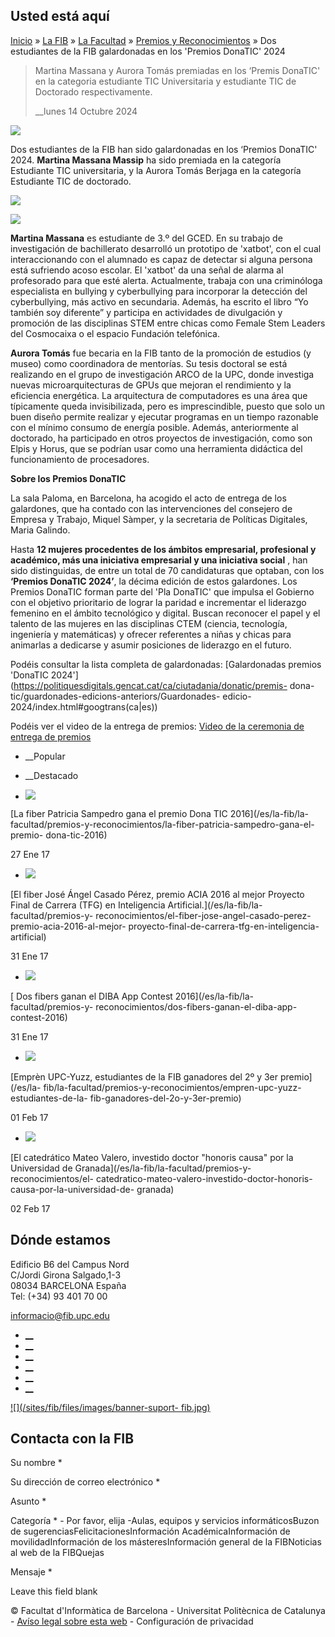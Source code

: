 ## Usted está aquí

[Inicio](/es) » [La FIB](/es/la-fib) » [La Facultad](/es/la-fib/la-facultad) »
[Premios y Reconocimientos](/es/la-fib/la-facultad/premios-y-reconocimientos)
» Dos estudiantes de la FIB galardonadas en los 'Premios DonaTIC' 2024

> Martina Massana y Aurora Tomás premiadas en los ‘Premis DonaTIC' en la
> categoria estudiante TIC Universitaria y estudiante TIC de Doctorado
> respectivamente.
>
> __lunes 14 Octubre 2024

![](https://www.fib.upc.edu/sites/fib/files/styles/large/public/portadadonatic_1.jpg?itok=mKOvqV72)



Dos estudiantes de la FIB han sido galardonadas en los ‘Premios DonaTIC'
2024\. **Martina Massana Massip** ha sido premiada en la categoría Estudiante
TIC universitaria, y la Aurora Tomás Berjaga en la categoría Estudiante TIC de
doctorado.



![](/sites/fib/files/images/fib/martinatic.jpg)

![](/sites/fib/files/images/fib/auroratic.jpg)



**Martina Massana** es estudiante de 3.º del GCED. En su trabajo de
investigación de bachillerato desarrolló un prototipo de 'xatbot', con el cual
interaccionando con el alumnado es capaz de detectar si alguna persona está
sufriendo acoso escolar. El 'xatbot' da una señal de alarma al profesorado
para que esté alerta. Actualmente, trabaja con una criminóloga especialista en
bullying y cyberbullying para incorporar la detección del cyberbullying, más
activo en secundaria. Además, ha escrito el libro “Yo también soy diferente” y
participa en actividades de divulgación y promoción de las disciplinas STEM
entre chicas como Female Stem Leaders del Cosmocaixa o el espacio Fundación
telefónica.



**Aurora Tomás** fue becaria en la FIB tanto de la promoción de estudios (y
museo) como coordinadora de mentorías. Su tesis doctoral se está realizando en
el grupo de investigación ARCO de la UPC, donde investiga nuevas
microarquitecturas de GPUs que mejoran el rendimiento y la eficiencia
energética. La arquitectura de computadores es una área que típicamente queda
invisibilizada, pero es imprescindible, puesto que solo un buen diseño permite
realizar y ejecutar programas en un tiempo razonable con el mínimo consumo de
energía posible. Además, anteriormente al doctorado, ha participado en otros
proyectos de investigación, como son Elpis y Horus, que se podrían usar como
una herramienta didáctica del funcionamiento de procesadores.



**Sobre los Premios DonaTIC**

La sala Paloma, en Barcelona, ha acogido el acto de entrega de los galardones,
que ha contado con las intervenciones del consejero de Empresa y Trabajo,
Miquel Sàmper, y la secretaria de Políticas Digitales, Maria Galindo.

Hasta **12 mujeres procedentes de los ámbitos empresarial, profesional y
académico, más una iniciativa empresarial y una iniciativa social** , han sido
distinguidas, de entre un total de 70 candidaturas que optaban, con los
**‘Premios  DonaTIC 2024’**, la décima edición de estos galardones. Los
Premios DonaTIC forman parte del 'Pla DonaTIC' que impulsa el Gobierno con el
objetivo prioritario de lograr la paridad e incrementar el liderazgo femenino
en el ámbito tecnológico y digital. Buscan reconocer el papel y el talento de
las mujeres en las disciplinas CTEM (ciencia, tecnología, ingeniería y
matemáticas) y ofrecer referentes a niñas y chicas para animarlas a dedicarse
y asumir posiciones de liderazgo en el futuro.



Podéis consultar la lista completa de galardonadas: [Galardonadas premios
'DonaTIC
2024'](https://politiquesdigitals.gencat.cat/ca/ciutadania/donatic/premis-
dona-tic/guardonades-edicions-anteriors/Guardonades-
edicio-2024/index.html#googtrans\(ca|es\))

Podéis ver el video de la entrega de premios: [Video de la ceremonia de
entrega de premios](https://www.youtube.com/live/b6O04lOh7bA)

  * __Popular
  * __Destacado

  * [![](https://www.fib.upc.edu/sites/fib/files/styles/media_thumbnail/public/DonaTIC_1_1.jpg?itok=SvAt1kWI)](/es/la-fib/la-facultad/premios-y-reconocimientos/la-fiber-patricia-sampedro-gana-el-premio-dona-tic-2016)

[La fiber Patricia Sampedro gana el premio Dona TIC 2016](/es/la-fib/la-
facultad/premios-y-reconocimientos/la-fiber-patricia-sampedro-gana-el-premio-
dona-tic-2016)

27 Ene 17

  * [![](https://www.fib.upc.edu/sites/fib/files/styles/media_thumbnail/public/wp_20161019_20_25_07_pro-v3-800x559.jpg?itok=GZbSulrQ)](/es/la-fib/la-facultad/premios-y-reconocimientos/el-fiber-jose-angel-casado-perez-premio-acia-2016-al-mejor-proyecto-final-de-carrera-tfg-en-inteligencia-artificial)

[El fiber José Ángel Casado Pérez, premio ACIA 2016 al mejor Proyecto Final de
Carrera (TFG) en Inteligencia Artificial.](/es/la-fib/la-facultad/premios-y-
reconocimientos/el-fiber-jose-angel-casado-perez-premio-acia-2016-al-mejor-
proyecto-final-de-carrera-tfg-en-inteligencia-artificial)

31 Ene 17

  * [![](https://www.fib.upc.edu/sites/fib/files/styles/media_thumbnail/public/dibacontest2016_guanyadors_0.png?itok=v5llKtze)](/es/la-fib/la-facultad/premios-y-reconocimientos/dos-fibers-ganan-el-diba-app-contest-2016)

[ Dos fibers ganan el DIBA App Contest 2016](/es/la-fib/la-facultad/premios-y-
reconocimientos/dos-fibers-ganan-el-diba-app-contest-2016)

31 Ene 17

  * [![](https://www.fib.upc.edu/sites/fib/files/styles/media_thumbnail/public/images/fib/empren2016_2npremi.jpg?itok=-pW-iubw)](/es/la-fib/la-facultad/premios-y-reconocimientos/empren-upc-yuzz-estudiantes-de-la-fib-ganadores-del-2o-y-3er-premio)

[Emprèn UPC-Yuzz, estudiantes de la FIB ganadores del 2º y 3er premio](/es/la-
fib/la-facultad/premios-y-reconocimientos/empren-upc-yuzz-estudiantes-de-la-
fib-ganadores-del-2o-y-3er-premio)

01 Feb 17

  * [![](https://www.fib.upc.edu/sites/fib/files/styles/media_thumbnail/public/mateovalero-premis-fib.jpg?itok=zX765LYW)](/es/la-fib/la-facultad/premios-y-reconocimientos/el-catedratico-mateo-valero-investido-doctor-honoris-causa-por-la-universidad-de-granada)

[El catedrático Mateo Valero, investido doctor "honoris causa" por la
Universidad de Granada](/es/la-fib/la-facultad/premios-y-reconocimientos/el-
catedratico-mateo-valero-investido-doctor-honoris-causa-por-la-universidad-de-
granada)

02 Feb 17

## Dónde estamos

Edificio B6 del Campus Nord  
C/Jordi Girona Salgado,1-3  
08034 BARCELONA España  
Tel: (+34) 93 401 70 00

[informacio@fib.upc.edu](mailto:informacio@fib.upc.edu)

  * [__](/es/noticies/rss.rss)
  * [__](https://www.facebook.com/fib.upc)
  * [__](https://twitter.com/fib_upc)
  * [__](https://www.flickr.com/photos/fib-upc/albums)
  * [__](https://www.youtube.com/user/mediafib)
  * [__](https://www.instagram.com/fib.upc/)

[![](/sites/fib/files/images/banner-suport-
fib.jpg)](http://suport.fib.upc.edu)

## Contacta con la FIB

Su nombre *

Su dirección de correo electrónico *

Asunto *

Categoría * \- Por favor, elija -Aulas, equipos y servicios informáticosBuzon
de sugerenciasFelicitacionesInformación AcadémicaInformación de
movilidadInformación de los másteresInformación general de la FIBNoticias al
web de la FIBQuejas

Mensaje *

Leave this field blank

© Facultat d'Informàtica de Barcelona - Universitat Politècnica de Catalunya -
[Avíso legal sobre esta web](/es/aviso-legal-sobre-esta-web) \- Configuración
de privacidad

